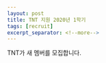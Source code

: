 ```yaml
---
layout: post
title: TNT 지원 2020년 1학기
tags: [recruit]
excerpt_separator: <!--more-->
---
```


TNT가 새 멤버를 모집합니다. 
